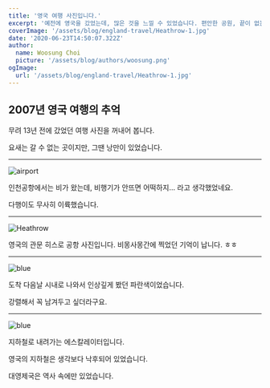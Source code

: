 ```yaml
---
title: '영국 여행 사진입니다.'
excerpt: '예전에 영국을 갔었는데, 많은 것을 느낄 수 있었습니다. 편안한 공원, 끝이 없는 박물관이 눈에 띄었습니다.'
coverImage: '/assets/blog/england-travel/Heathrow-1.jpg'
date: '2020-06-23T14:50:07.322Z'
author:
  name: Woosung Choi
  picture: '/assets/blog/authors/woosung.png'
ogImage:
  url: '/assets/blog/england-travel/Heathrow-1.jpg'
---
```


## 2007년 영국 여행의 추억

무려 13년 전에 갔었던 여행 사진을 꺼내어 봅니다.

요새는 갈 수 없는 곳이지만, 그땐 낭만이 있었습니다.

---

![airport](/assets/blog/england-travel/england-2.jpg)

인천공항에서는 비가 왔는데, 비행기가 안뜨면 어떡하지... 라고 생각했었네요.

다행이도 무사히 이륙했습니다.

---

![Heathrow](/assets/blog/england-travel/Heathrow-1.jpg)

영국의 관문 히스로 공항 사진입니다. 비몽사몽간에 찍었던 기억이 납니다. ㅎㅎ

---

![blue](/assets/blog/england-travel/1-london-city.jpg)

도착 다음날 시내로 나와서 인상깊게 봤던 파란색이었습니다.

강렬해서 꼭 남겨두고 싶더라구요.

---

![blue](/assets/blog/england-travel/england-5.jpg)

지하철로 내려가는 에스칼레이터입니다.

영국의 지하철은 생각보다 낙후되어 있었습니다.

대영제국은 역사 속에만 있었습니다.